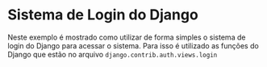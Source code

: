 Sistema de Login do Django
===

Neste exemplo é mostrado como utilizar de forma simples o sistema de login do Django para acessar o sistema. Para isso é 
utilizado as funções do Django que estão no arquivo `django.contrib.auth.views.login`